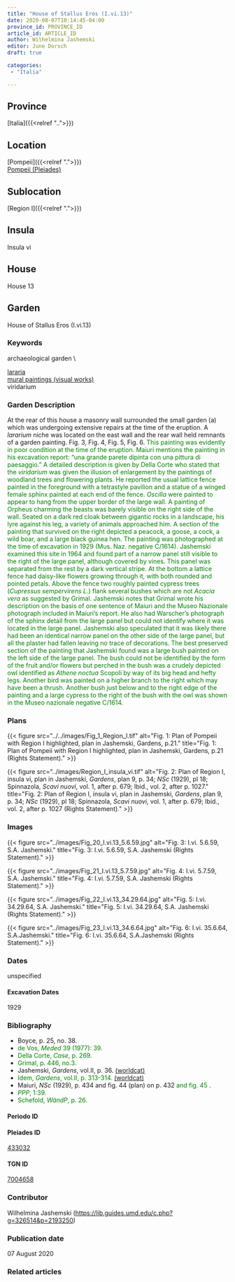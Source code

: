 ```yaml
---
title: "House of Stallus Eros (I.vi.13)"
date: 2020-08-07T10:14:45-04:00
province_id: PROVINCE_ID
article_id: ARTICLE_ID
author: Wilhelmina Jashemski
editor: June Dorsch
draft: true

categories:
 - "Italia"

---
```


## Province

[Italia]({{<relref "..">}})

## Location

[Pompeii]({{<relref ".">}}) \
[Pompeii (Pleiades)](https://pleiades.stoa.org/places/433032)

## Sublocation

[Region I]({{<relref ".">}})

## Insula

Insula vi

## House

House 13

## Garden

House of Stallus Eros (I.vi.13)

### Keywords

archaeological garden \

[lararia](http://vocab.getty.edu/page/aat/300400600) \
[mural paintings (visual works)](http://vocab.getty.edu/page/aat/300033644) \
viridarium

### Garden Description

At the rear of this house a masonry wall surrounded the small garden (a) which was undergoing extensive repairs at the time of the eruption. A *lararium* niche was located on the east wall and the rear wall held remnants of a garden painting. Fig. 3, Fig. 4, Fig. 5, Fig. 6. <span style="color:green">This painting was evidently in poor condition at the time of the eruption. Maiuri mentions the painting in his excavation report: “una grande parete dipinta con una pittura di paesaggio.” A detailed description is given by Della Corte who stated that the *viridarium* was given the illusion of enlargement by the paintings of woodland trees and flowering plants. He reported the usual lattice fence painted in the foreground with a tetrastyle pavilion and a statue of a winged female sphinx painted at each end of the fence. *Oscilla* were painted to appear to hang from the upper border of the large wall. A painting of Orpheus charming the beasts was barely visible on the right side of the wall. Seated on a dark red cloak between gigantic rocks in a landscape, his lyre against his leg, a variety of animals approached him. A section of the painting that survived on the right depicted a peacock, a goose, a cock, a wild boar, and a large black guinea hen. The painting was photographed at the time of excavation in 1929 (Mus. Naz. negative C/1614). Jashemski examined this site in 1964 and found part of a narrow panel still visible to the right of the large panel, although covered by vines. This panel was separated from the rest by a dark vertical stripe. At the bottom a lattice fence had daisy-like flowers growing through it, with both rounded and pointed petals. Above the fence two roughly painted cypress trees (*Cupressus sempervirens L.*) flank several bushes which are not *Acacia vera* as suggested by Grimal. Jashemski notes that Grimal wrote his description on the basis of one sentence of Maiuri and the Museo Nazionale photograph included in Maiuri’s report. He also had Warscher’s photograph of the sphinx detail from the large panel but could not identify where it was located in the large panel. Jashemski also speculated that it was likely there had been an identical narrow panel on the other side of the large panel, but all the plaster had fallen leaving no trace of decorations. The best preserved section of the painting that Jashemski found was a large bush painted on the left side of the large panel. The bush could not be identified by the form of the fruit and/or flowers but perched in the bush was a crudely depicted owl identified as *Athene noctua* Scopoli by way of its big head and hefty legs. Another bird was painted on a higher branch to the right which may have been a thrush. Another bush just below and to the right edge of the painting and a large cypress to the right of the bush with the owl was shown in the Museo nazionale negative C/1614. </span>

### Plans

{{< figure src="../../images/Fig_1_Region_I.tif" alt="Fig. 1: Plan of Pompeii with Region I highlighted, plan in Jashemski, Gardens, p.21." title="Fig. 1: Plan of Pompeii with Region I highlighted, plan in Jashemski, Gardens, p.21 (Rights Statement)." >}}

{{< figure src="../images/Region_I_insula_vi.tif" alt="Fig. 2: Plan of Region I, insula vi, plan in Jashemski, *Gardens*, plan 9, p. 34; *NSc* (1929), pl 18; Spinnazola, *Scavi nuovi*, vol. 1, after p. 679; Ibid., vol. 2, after p. 1027." title="Fig. 2: Plan of Region I, insula vi, plan in Jashemski, *Gardens*, plan 9, p. 34; *NSc* (1929), pl 18; Spinnazola, *Scavi nuovi*, vol. 1, after p. 679; Ibid., vol. 2, after p. 1027 (Rights Statement)." >}}

### Images

{{< figure src="../images/Fig_20_I.vi.13_5.6.59.jpg" alt="Fig. 3: I.vi. 5.6.59, S.A. Jashemski." title="Fig. 3: I.vi. 5.6.59, S.A. Jashemski (Rights Statement)." >}}

{{< figure src="../images/Fig_21_I.vi.13_5.7.59.jpg" alt="Fig. 4: I.vi. 5.7.59, S.A. Jashemski." title="Fig. 4: I.vi. 5.7.59, S.A. Jashemski (Rights Statement)." >}}

{{< figure src="../images/Fig_22_I.vi.13_34.29.64.jpg" alt="Fig. 5: I.vi. 34.29.64, S.A. Jashemski." title="Fig. 5: I.vi. 34.29.64, S.A. Jashemski (Rights Statement)." >}}

{{< figure src="../images/Fig_23_I.vi.13_34.6.64.jpg" alt="Fig. 6: I.vi. 35.6.64, S.A.Jashemski." title="Fig. 6: I.vi. 35.6.64, S.A.Jashemski (Rights Statement)." >}}

### Dates

unspecified

#### Excavation Dates

1929

### Bibliography

* Boyce, p. 25, no. 38.
* <span style="color:green"> de Vos, *Meded* 39 (1977): 39. </span>
* <span style="color:green"> Della Corte, *Case*, p. 269. </span>
* <span style="color:green"> Grimal, p. 446, no.3.</span>
* Jashemski, *Gardens*, vol.II, p. 36. [(worldcat)](http://www.worldcat.org/oclc/921816405)
* <span style="color:green">Idem, *Gardens*, vol.II, p. 313-314. [(worldcat)](http://www.worldcat.org/oclc/921816405)</span>
* Maiuri, *NSc* (1929), p. 434 and fig. 44 (plan) on p. 432<span style="color:green"> and fig. 45 </span>.
* <span style="color:green"> *PPP*, 1:39.</span>
* <span style="color:green"> Schefold, *WändP*, p. 26. </span>

#### Periodo ID

<!-- [PERIODO_ID](https://pleiades.stoa.org/places/PLEIADES_ID) -->

#### Pleiades ID

[433032](https://pleiades.stoa.org/places/433032)

#### TGN ID

[7004658](http://vocab.getty.edu/page/tgn/7004658)

### Contributor

Wilhelmina Jashemski (https://lib.guides.umd.edu/c.php?g=326514&p=2193250)

### Publication date

07 August 2020

### Related articles

<!-- Links to other related articles. Leave blank for now -->
